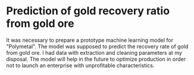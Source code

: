 # Prediction of gold recovery ratio from gold ore
It was necessary to prepare a prototype machine learning model for "Polymetal". The model was supposed to predict the recovery rate of gold from gold ore. I had data with extraction and cleaning parameters at my disposal. The model will help in the future to optimize production in order not to launch an enterprise with unprofitable characteristics.
